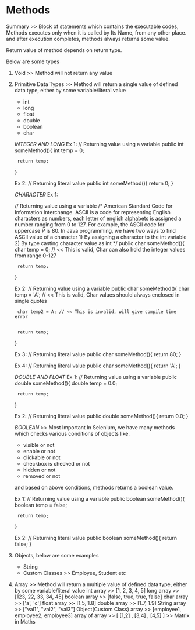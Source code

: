 
# Methods
Summary >> Block of statements which contains the executable codes, Methods executes only when it is called by Its Name, from any other place. and after execution completes, methods always returns some value.

Return value of method depends on return type.

Below are some types 

1. Void >> Method will not return any value
2. Primitive Data Types >> Method will return a single value of defined data type, either by some variable/literal value
	* int
	* long
	* float
	* double
	* boolean
	* char


	*INTEGER AND LONG*
	Ex 1:
	// Returning value using a variable
	public int someMethod(){
		int temp = 0;
		
		return temp;
	}

	Ex 2:
	// Returning literal value
	public int someMethod(){
		return 0;
	}
	
	
	*CHARACTER*
	Ex 1:
	
	// Returning value using a variable
	/*
	American Standard Code for Information Interchange.
	ASCII is a code for representing English characters as numbers, each letter of english alphabets is assigned a number ranging from 0 to 127. For example, the ASCII code for uppercase P is 80. In Java programming, we have two ways to find ASCII value of a character 1) By assigning a character to the int variable 2) By type casting character value as int
	*/
	public char someMethod(){
		char temp = 0; // << This is valid, Char can also hold the integer values from range 0-127
		
		return temp;
	}
	
	Ex 2:
	// Returning value using a variable
	public char someMethod(){
		char temp = 'A'; // << This is valid, Char values should always enclosed in single quotes
		
		char temp2 = A; // << This is invalid, will give compile time error
		
		
		return temp;
	}

	Ex 3:
	// Returning literal value
	public char someMethod(){
		return 80;
	}
	
	Ex 4:
	// Returning literal value
	public char someMethod(){
		return 'A';
	}
	
	*DOUBLE AND FLOAT*
	Ex 1:
	// Returning value using a variable
	public double someMethod(){
		double temp = 0.0;
		
		return temp;
	}

	Ex 2:
	// Returning literal value
	public double someMethod(){
		return 0.0;
	}
	
	
	*BOOLEAN* >> Most Important
	In Selenium, we have many methods which checks various conditions of objects like.
	* visible or not
	* enable or not
	* clickable or not
	* checkbox is checked or not
	* hidden or not
	* removed or not
	
	and based on above conditions, methods returns a boolean value.
	
	Ex 1:
	// Returning value using a variable
	public boolean someMethod(){
		boolean temp = false;
		
		return temp;
	}

	Ex 2:
	// Returning literal value
	public boolean someMethod(){
		return false;
	}
	
	
	
3. 	Objects, below are some examples
	* String
	* Custom Classes >> Employee, Student etc
	
	
4. Array >> Method will return a multiple value of defined data type, either by some variable/literal value
	int array >> [1, 2, 3, 4, 5]
	long array >> [123, 22, 33, 34, 45]
	boolean array >> [false, true, true, false]
	char array >> ['a', 'c']
	float array >> [1.5, 1.8]
	double array >> [1.7, 1.9]
	String array >> ["val1", "val2", "val3"]
	Object(Custom Class) array >> [employee1, employee2, employee3]
	array of array >> [ [1,2] , [3,4] , [4,5] ] >> Matrix in Maths